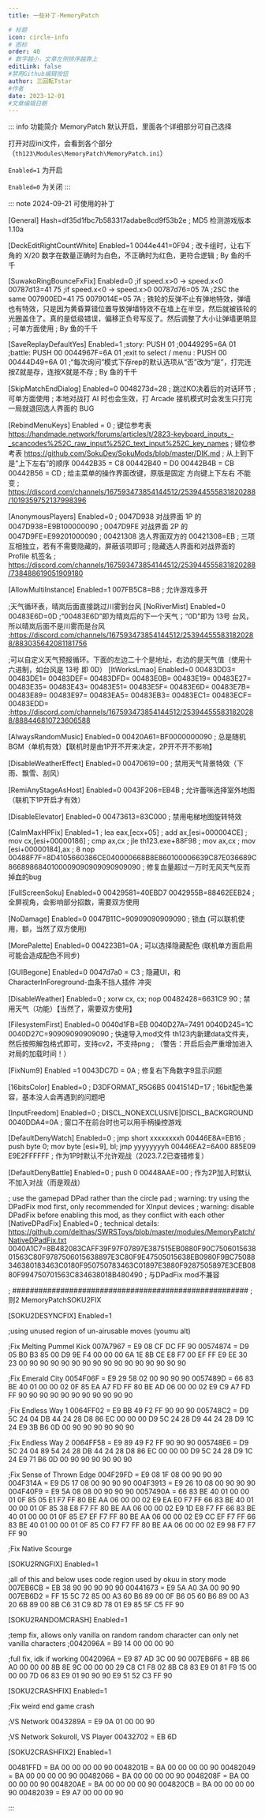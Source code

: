 ```yaml
---
title: 一些补丁-MemoryPatch

# 标题
icon: circle-info
# 图标
order: 40
# 数字越小，文章左侧排序越靠上
editLink: false
#禁用Github编辑按钮
author: 三回転Tstar
#作者
date: 2023-12-01
#文章编辑日期
---
```



::: info 功能简介
MemoryPatch 默认开启，里面各个详细部分可自己选择

打开对应ini文件，会看到各个部分 （`th123\Modules\MemoryPatch\MemoryPatch.ini`）

`Enabled=1` 为开启

`Enabled=0` 为关闭
:::

::: note 2024-09-21 可使用的补丁

[General]
Hash=df35d1fbc7b583317adabe8cd9f53b2e
; MD5 检测游戏版本 1.10a

[DeckEditRightCountWhite]
Enabled=1
0044e441=0F94
; 改卡组时，让右下角的 X/20 数字在数量正确时为白色，不正确时为红色，更符合逻辑
; By 鱼的千千

[SuwakoRingBounceFxFix]
Enabled=0
;if speed.x>0 -> speed.x<0
00787d13=41 75
;if speed.x<0 -> speed.x>0
00787d76=05 7A
;2SC the same
007900ED=41 75
0079014E=05 7A
; 铁轮的反弹不止有弹地特效，弹墙也有特效，只是因为黄昏算错位置导致弹墙特效不在墙上在半空，然后就被铁轮的光圈盖住了。真的是低级错误，偏移正负号写反了。然后调整了大小让弹墙更明显
; 可单方面使用
; By 鱼的千千

[SaveReplayDefaultYes]
Enabled=1
;story: PUSH 01
;00449295=6A 01
;battle: PUSH 00
0044967F=6A 01
;exit to select / menu : PUSH 00
00444D49=6A 01
;“每次询问”模式下存rep的默认选项从“否”改为“是”，打完连按Z就是存，连按X就是不存
; By 鱼的千千

[SkipMatchEndDialog]
Enabled=0
0048273d=28
; 跳过KO决着后的对话环节
; 可单方面使用
; 本地对战打 AI 时也会生效，打 Arcade 接机模式时会发生只打完一局就退回选人界面的 BUG


[RebindMenuKeys]
Enabled = 0
; 键位参考表   https://handmade.network/forums/articles/t/2823-keyboard_inputs_-_scancodes%252C_raw_input%252C_text_input%252C_key_names
; 键位参考表 https://github.com/SokuDev/SokuMods/blob/master/DIK.md
; 从上到下是“上下左右”的顺序
 00442B35 = C8
 00442B40 = D0
 00442B4B = CB
 00442B56 = CD
; 给主菜单的操作界面改键，原版是固定 方向键上下左右 不能变
; https://discord.com/channels/167593473854144512/253944555831820288/1019359752137998396


[AnonymousPlayers]
Enabled=0
; 0047D938 对战界面 1P 的
0047D938=E9B100000090
; 0047D9FE 对战界面 2P 的
0047D9FE=E99201000090
; 00421308 选人界面双方的
00421308=EB
; 三项互相独立，若有不需要隐藏的，屏蔽该项即可
; 隐藏选人界面和对战界面的 Profile 机签名
; https://discord.com/channels/167593473854144512/253944555831820288/738488619051909180


[AllowMultiInstance]
Enabled=1
007FB5C8=B8
; 允许游戏多开


;天气循环表，晴岚后面直接跳过川雾到台风
[NoRiverMist]
Enabled=0
00483E6D=0D
;“00483E6D”即为晴岚后的下一个天气；“0D”即为 13号 台风，所以晴岚后面不是川雾而是台风
;https://discord.com/channels/167593473854144512/253944555831820288/883035642081181756

;可以自定义天气预报循环。下面的左边二十个是地址，右边的是天气值（使用十六进制，如台风是 13号 即 0D）
[ItWorksLmao]
Enabled=0
00483DD3=
00483DE1=
00483DEF=
00483DFD=
00483E0B=
00483E19=
00483E27=
00483E35=
00483E43=
00483E51=
00483E5F=
00483E6D=
00483E7B=
00483E89=
00483E97=
00483EA5=
00483EB3=
00483EC1=
00483ECF=
00483EDD=
;https://discord.com/channels/167593473854144512/253944555831820288/888446810723606588


[AlwaysRandomMusic]
Enabled=0
00420A61=BF0000000090
; 总是随机BGM（单机有效）【联机时是由1P开不开来决定，2P开不开不影响】


[DisableWeatherEffect]
Enabled=0
00470619=00
; 禁用天气背景特效（下雨、飘雪、刮风）


[RemiAnyStageAsHost]
Enabled=0
0043F206=EB4B
; 允许蕾咪选择室外地图（联机下1P开启才有效）


[DisableElevator]
Enabled=0
00473613=83C000
; 禁用电梯地图旋转特效


[CalmMaxHPFix]
Enabled=1
; lea eax,[ecx+05]
; add ax,[esi+000004CE]
; mov cx,[esi+00000186]
; cmp ax,cx
; jle th123.exe+88F98
; mov ax,cx
; mov [esi+00000184],ax
; 8 nop
00488F7F=8D4105660386CE040000668B8E860100006639C87E036689C8668986840100009090909090909090
; 修复血量超过一万时无风天气反而掉血的bug


[FullScreenSoku]
Enabled=0
00429581=40EBD7
0042955B=88462EEB24
; 全屏视角，会影响部分招数，需要双方使用


[NoDamage]
Enabled=0
0047B11C=90909090909090
; 锁血 (可以联机使用，额，当然了双方使用)


[MorePalette]
Enabled=0
004223B1=0A
; 可以选择隐藏配色 (联机单方面启用可能会造成配色不同步)


[GUIBegone]
Enabled=0
0047d7a0 = C3
; 隐藏UI，和CharacterInForeground-血条不挡人插件 冲突


[DisableWeather]
Enabled=0
; xorw cx, cx; nop
00482428=6631C9 90
; 禁用天气（功能）【当然了，需要双方使用】


[FilesystemFirst]
Enabled=0
0040d1FB=EB
0040D27A=7491
0040D245=1C
0040D27C=90909090909090
; 快速导入mod文件 th123内新建data文件夹，然后按照解包格式即可，支持cv2，不支持png
; （警告：开启后会严重增加进入对局的加载时间！）


[FixNum9]
Enabled =1
0043DC7D = 0A
; 修复右下角数字9显示问题


[16bitsColor]
Enabled=0
; D3DFORMAT_R5G6B5
0041514D=17
; 16bit配色兼容，基本没人会再遇到的问题吧


[InputFreedom]
Enabled=0
; DISCL_NONEXCLUSIVE|DISCL_BACKGROUND
0040DDA4=0A
; 窗口不在前台时也可以用手柄操控游戏


[DefaultDenyWatch]
Enabled=0
; jmp short xxxxxxxxh
 00446E8A=EB16
; push byte 0; mov byte [esi+9], bl; jmp yyyyyyyyh
 00446EA2=6A00 885E09 E9E2FFFFFF
; 作为1P时默认不允许观战（2023.7.2已查错修复）


[DefaultDenyBattle]
Enabled=0
; push 0
00448AAE=00
; 作为2P加入时默认不加入对战（而是观战）


; use the gamepad DPad rather than the circle pad
; warning: try using the DPadFix mod first, only recommended for XInput devices
; warning: disable DPadFix before enabling this mod, as they conflict with each other
[NativeDPadFix]
Enabled=0
; technical details: https://github.com/delthas/SWRSToys/blob/master/modules/MemoryPatch/NativeDPadFix.txt
0040A1C7=8B482083CAFF39F97F07897E387515EB0880F90C750601563801563C80F9787506015638897E3C80F9E47505015638EB0980F9BC75088346380183463C0180F950750783463C01897E3880F9287505897E3CEB0880F994750701563C834638018B480490
; 与DPadFix mod不兼容



; ######################################################
; 则2 MemoryPatchSOKU2FIX

[SOKU2DESYNCFIX]
Enabled=1

;using unused region of un-airusable moves (youmu alt)

;Fix Melting Pummel Kick
007A7967 = E9 08 CF DC FF 90
00574874 = D9 05 B0 B3 85 00 D9 9E F4 00 00 00 6A 1E 8B CE E8 F7 00 EF FF E9 EE 30 23 00 90 90 90 90 90 90 90 90 90 90 90 90 90 90 90

;Fix Emerald City
0054F06F = E9 29 58 02 00 90 90 90
0057489D = 66 83 BE 40 01 00 00 02 0F 85 EA A7 FD FF 80 BE AD 06 00 00 02 E9 C9 A7 FD FF 90 90 90 90 90 90 90 90 90 90 90

;Fix Endless Way 1
0064FF02 = E9 BB 49 F2 FF 90 90 90
005748C2 = D9 5C 24 04 DB 44 24 28 D8 86 EC 00 00 00 D9 5C 24 28 D9 44 24 28 D9 1C 24 E9 3B B6 0D 00 90 90 90 90 90 90

;Fix Endless Way 2
0064FF58 = E9 89 49 F2 FF 90 90 90
005748E6 = D9 5C 24 04 89 54 24 28 DB 44 24 28 D8 86 EC 00 00 00 D9 5C 24 28 D9 1C 24 E9 71 B6 0D 00 90 90 90 90 90 90

;Fix Sense of Thrown Edge
004F29FD = E9 08 1F 08 00 90 90 90
004F314A = E9 D5 17 08 00 90 90 90
004F3913 = E9 26 10 08 00 90 90 90
004F40F9 = E9 5A 08 08 00 90 90 90
0057490A = 66 83 BE 40 01 00 00 01 0F 85 05 E1 F7 FF 80 BE AA 06 00 00 02 E9 EA E0 F7 FF 66 83 BE 40 01 00 00 01 0F 85 38 E8 F7 FF 80 BE AA 06 00 00 02 E9 1D E8 F7 FF 66 83 BE 40 01 00 00 01 0F 85 E7 EF F7 FF 80 BE AA 06 00 00 02 E9 CC EF F7 FF 66 83 BE 40 01 00 00 01 0F 85 C0 F7 F7 FF 80 BE AA 06 00 00 02 E9 98 F7 F7 FF 90

;Fix Native Scourge

[SOKU2RNGFIX]
Enabled=1

;all of this and below uses code region used by okuu in story mode
007EB6CB = EB 38 90 90 90 90 90
00441673 = E9 5A A0 3A 00 90 90
007EB6D2 = FF 15 5C 72 85 00 A3 60 B6 89 00 0F B6 05 60 B6 89 00 A3 20 6B 89 00 8B C6 31 C9 8D 78 01 E9 85 5F C5 FF 90

[SOKU2RANDOMCRASH]
Enabled=1

;temp fix, allows only vanilla on random random character can only net vanilla characters
;0042096A = B9 14 00 00 00 90

;full fix, idk if working
0042096A = E9 87 AD 3C 00 90
007EB6F6 = 8B 86 A0 00 00 00 8B 8E 9C 00 00 00 29 C8 C1 F8 02 8B C8 83 E9 01 81 F9 15 00 00 00 7D 06 83 E9 01 90 90 90 E9 51 52 C3 FF 90

[SOKU2CRASHFIX]
Enabled=1

;Fix weird end game crash

;VS Network
0043289A = E9 0A 01 00 00 90

;VS Network Sokuroll, VS Player
00432702 = EB 6D

[SOKU2CRASHFIX2]
Enabled=1

00481FFD = BA 00 00 00 00 90
0048201B = BA 00 00 00 00 90
00482049 = BA 00 00 00 00 90
00482066 = BA 00 00 00 00 90
0048208F = BA 00 00 00 00 90
004820AE = BA 00 00 00 00 90
004820CB = BA 00 00 00 00 90
00482039 = E9 A7 00 00 00 90




:::




